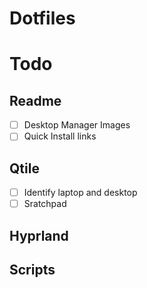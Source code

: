 # Dotfiles

# Todo
## Readme
- [ ] Desktop Manager Images
- [ ] Quick Install links

## Qtile
- [ ] Identify laptop and desktop
- [ ] Sratchpad

## Hyprland

## Scripts
